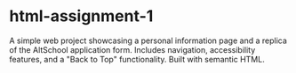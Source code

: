 # html-assignment-1
A simple web project showcasing a personal information page and a replica of the AltSchool application form. Includes navigation, accessibility features, and a "Back to Top" functionality. Built with semantic HTML.
